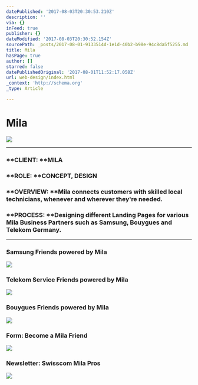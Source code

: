 ```yaml
---
datePublished: '2017-08-03T20:30:53.210Z'
description: ''
via: {}
inFeed: true
publisher: {}
dateModified: '2017-08-03T20:30:52.154Z'
sourcePath: _posts/2017-08-01-9133514d-1e1d-40b2-b98e-94c8da5f5255.md
title: Mila
hasPage: true
author: []
starred: false
datePublishedOriginal: '2017-08-01T11:52:17.058Z'
url: web-design/index.html
_context: 'http://schema.org'
_type: Article

---
```

# Mila
![](https://the-grid-user-content.s3-us-west-2.amazonaws.com/eab8022b-a85a-4af3-ae9d-5db7ae553fb2.png)

---

### **CLIENT: **MILA

### **ROLE: **CONCEPT, DESIGN

### **OVERVIEW: **Mila connects customers with skilled local technicians, whenever and wherever they're needed.

### **PROCESS: **Designing different Landing Pages for various Mila Business Partners such as Samsung, Bouygues and Telekom Germany.

---

### **Samsung** Friends powered by Mila
![](https://the-grid-user-content.s3-us-west-2.amazonaws.com/39ee991d-a1e1-48fe-8d56-1c56c0d8524a.png)

### **Telekom** Service Friends powered by Mila
![](https://the-grid-user-content.s3-us-west-2.amazonaws.com/ebeec295-bb43-4705-88d2-7fc22bbb21a3.png)

### **Bouygues** Friends powered by Mila
![](https://the-grid-user-content.s3-us-west-2.amazonaws.com/5e9e714c-e753-4aae-9b64-c6ec8c24d0f4.png)

### **Form**: Become a Mila Friend
![](https://the-grid-user-content.s3-us-west-2.amazonaws.com/fae0d581-f2b1-45b4-a7a0-c7a6ea734c11.png)

### **Newsletter**: Swisscom Mila Pros
![](https://imgflo.herokuapp.com/graph/2b2431f8e7ba7b0/b784d9f90d08bfdef7078b3b2954c949/croprotate.png?cropheight=4369&cropwidth=955&degrees=0&input=https%3A%2F%2Fthe-grid-user-content.s3-us-west-2.amazonaws.com%2F255c8a16-877c-45bd-bfc4-2b9a6784fd92.png&x=99&y=90)